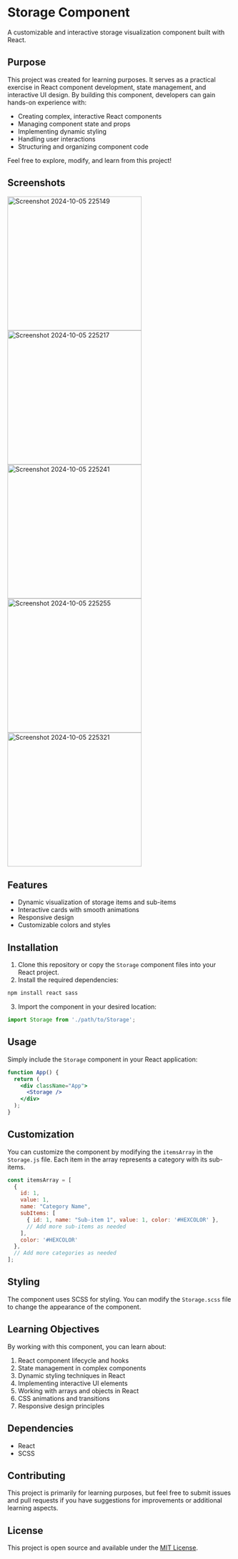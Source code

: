 # Storage Component

A customizable and interactive storage visualization component built with React.

## Purpose

This project was created for learning purposes. It serves as a practical exercise in React component development, state management, and interactive UI design. By building this component, developers can gain hands-on experience with:

- Creating complex, interactive React components
- Managing component state and props
- Implementing dynamic styling
- Handling user interactions
- Structuring and organizing component code

Feel free to explore, modify, and learn from this project!

## Screenshots

<img src="https://github.com/user-attachments/assets/1bc66507-bbb7-43e8-9e74-6a2e3c753ac4" alt="Screenshot 2024-10-05 225149" width="300"/>
<img src="https://github.com/user-attachments/assets/ac6530be-25a3-4349-b08d-ad0354ab0cad" alt="Screenshot 2024-10-05 225217" width="300"/>
<img src="https://github.com/user-attachments/assets/6836a7c9-2577-466d-8b22-b93724720cb6" alt="Screenshot 2024-10-05 225241" width="300"/>
<img src="https://github.com/user-attachments/assets/b84702de-da32-4460-bf25-f7b8ba1968a7" alt="Screenshot 2024-10-05 225255" width="300"/>
<img src="https://github.com/user-attachments/assets/51856b05-9cb5-48d6-9536-8829d38b6538" alt="Screenshot 2024-10-05 225321" width="300"/>


## Features

- Dynamic visualization of storage items and sub-items
- Interactive cards with smooth animations
- Responsive design
- Customizable colors and styles

## Installation

1. Clone this repository or copy the `Storage` component files into your React project.
2. Install the required dependencies:

```bash
npm install react sass
```

3. Import the component in your desired location:

```javascript
import Storage from './path/to/Storage';
```

## Usage

Simply include the `Storage` component in your React application:

```jsx
function App() {
  return (
    <div className="App">
      <Storage />
    </div>
  );
}
```

## Customization

You can customize the component by modifying the `itemsArray` in the `Storage.js` file. Each item in the array represents a category with its sub-items.

```javascript
const itemsArray = [
  {
    id: 1,
    value: 1,
    name: "Category Name",
    subItems: [
      { id: 1, name: "Sub-item 1", value: 1, color: '#HEXCOLOR' },
      // Add more sub-items as needed
    ],
    color: '#HEXCOLOR'
  },
  // Add more categories as needed
];
```

## Styling

The component uses SCSS for styling. You can modify the `Storage.scss` file to change the appearance of the component.

## Learning Objectives

By working with this component, you can learn about:

1. React component lifecycle and hooks
2. State management in complex components
3. Dynamic styling techniques in React
4. Implementing interactive UI elements
5. Working with arrays and objects in React
6. CSS animations and transitions
7. Responsive design principles

## Dependencies

- React
- SCSS

## Contributing

This project is primarily for learning purposes, but feel free to submit issues and pull requests if you have suggestions for improvements or additional learning aspects.

## License

This project is open source and available under the [MIT License](LICENSE).
